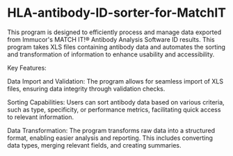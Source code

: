 # HLA-antibody-ID-sorter-for-MatchIT
This program is designed to efficiently process and manage data exported from Immucor's MATCH IT!® Antibody Analysis Software ID results. This program takes XLS files containing antibody data and automates the sorting and transformation of information to enhance usability and accessibility.

Key Features:

Data Import and Validation: The program allows for seamless import of XLS files, ensuring data integrity through validation checks.

Sorting Capabilities: Users can sort antibody data based on various criteria, such as type, specificity, or performance metrics, facilitating quick access to relevant information.

Data Transformation: The program transforms raw data into a structured format, enabling easier analysis and reporting. This includes converting data types, merging relevant fields, and creating summaries.
